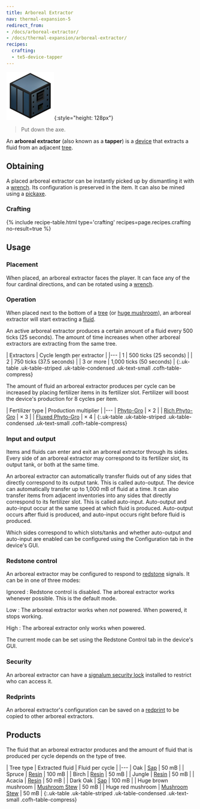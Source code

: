 ```yaml
---
title: Arboreal Extractor
nav: thermal-expansion-5
redirect_from:
- /docs/arboreal-extractor/
- /docs/thermal-expansion/arboreal-extractor/
recipes:
  crafting:
  - te5-device-tapper
---
```


![Arboreal extractor](/assets/images/thermal-expansion-5/arboreal-extractor.png){:style="height: 128px"}

> Put down the axe.


An **arboreal extractor** (also known as a **tapper**) is a
[device](/docs/thermal-expansion-5/devices/) that extracts a fluid from an adjacent
[tree](https://minecraft.gamepedia.com/Tree).


Obtaining
---------

A placed arboreal extractor can be instantly picked up by dismantling it with a
[wrench](/docs/wrenches/). Its configuration is preserved in the item. It can
also be mined using a [pickaxe](https://minecraft.gamepedia.com/Pickaxe).

### Crafting
{% include recipe-table.html type='crafting' recipes=page.recipes.crafting no-result=true %}


Usage
-----

### Placement
When placed, an arboreal extractor faces the player. It can face any of the four
cardinal directions, and can be rotated using a [wrench](/docs/wrenches/).

### Operation
When placed next to the bottom of a [tree](https://minecraft.gamepedia.com/Tree)
(or [huge mushroom](https://minecraft.gamepedia.com/Huge_mushroom)), an arboreal
extractor will start extracting a [fluid](#products).

An active arboreal extractor produces a certain amount of a fluid every 500
ticks (25 seconds). The amount of time increases when other arboreal extractors
are extracting from the same tree.

| Extractors | Cycle length per extractor |
|---
| 1 | 500 ticks (25 seconds) |
| 2 | 750 ticks (37.5 seconds) |
| 3 or more | 1,000 ticks (50 seconds) |
{:.uk-table .uk-table-striped .uk-table-condensed .uk-text-small .cofh-table-compress}

The amount of fluid an arboreal extractor produces per cycle can be increased by
placing fertilizer items in its fertilizer slot. Fertilizer will boost the
device's production for 8 cycles per item.

| Fertilizer type | Production multiplier |
|---
| [Phyto-Gro](/docs/thermal-foundation-2/phyto-gro/) | × 2 |
| [Rich Phyto-Gro](/docs/thermal-foundation-2/rich-phyto-gro/) | × 3 |
| [Fluxed Phyto-Gro](/docs/thermal-foundation-2/fluxed-phyto-gro/) | × 4 |
{:.uk-table .uk-table-striped .uk-table-condensed .uk-text-small .cofh-table-compress}

### Input and output
Items and fluids can enter and exit an arboreal extractor through its sides.
Every side of an arboreal extractor may correspond to its fertilizer slot, its
output tank, or both at the same time.

An arboreal extractor can automatically transfer fluids out of any sides that
directly correspond to its output tank. This is called auto-output. The device
can automatically transfer up to 1,000 mB of fluid at a time. It can also
transfer items from adjacent inventories into any sides that directly correspond
to its fertilizer slot. This is called auto-input. Auto-output and auto-input
occur at the same speed at which fluid is produced. Auto-output occurs after
fluid is produced, and auto-input occurs right before fluid is produced.

Which sides correspond to which slots/tanks and whether auto-output and
auto-input are enabled can be configured using the Configuration tab in the
device's GUI.

### Redstone control
An arboreal extractor may be configured to respond to
[redstone](https://minecraft.gamepedia.com/Redstone) signals. It can be in one
of three modes:

Ignored
: Redstone control is disabled. The arboreal extractor works whenever possible.
This is the default mode.

Low
: The arboreal extractor works when *not* powered. When powered, it stops
working.

High
: The arboreal extractor only works when powered.

The current mode can be set using the Redstone Control tab in the device's GUI.

### Security
An arboreal extractor can have a [signalum security
lock](/docs/thermal-foundation-2/signalum-security-lock/) installed to restrict who can access it.

### Redprints
An arboreal extractor's configuration can be saved on a
[redprint](/docs/thermal-foundation-2/redprint/) to be copied to other arboreal extractors.


Products
--------

The fluid that an arboreal extractor produces and the amount of fluid that is
produced per cycle depends on the type of tree.

| Tree type | Extracted fluid | Fluid per cycle |
|---
| Oak | [Sap](/docs/thermal-foundation-2/sap/) | 50 mB |
| Spruce | [Resin](/docs/thermal-foundation-2/resin/) | 100 mB |
| Birch | [Resin](/docs/thermal-foundation-2/resin/) | 50 mB |
| Jungle | [Resin](/docs/thermal-foundation-2/resin/) | 50 mB |
| Acacia | [Resin](/docs/thermal-foundation-2/resin/) | 50 mB |
| Dark Oak | [Sap](/docs/thermal-foundation-2/sap/) | 100 mB |
| Huge brown mushroom | [Mushroom Stew](/docs/thermal-foundation-2/mushroom-stew/) | 50 mB |
| Huge red mushroom | [Mushroom Stew](/docs/thermal-foundation-2/mushroom-stew/) | 50 mB |
{:.uk-table .uk-table-striped .uk-table-condensed .uk-text-small .cofh-table-compress}
